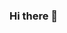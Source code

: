 ### Hi there 👋

<!--
**Rahulgoy/Rahulgoy** is a ✨ _special_ ✨ repository because its `README.md` (this file) appears on your GitHub profile.

Here are some ideas to get you started:

- 🔭 I’m currently working on data analysis and django web development.
- 🌱 I’m currently learning python
- 👯 I’m looking to collaborate on anything based on django frameworks, Opencv, deep learning neural networks.
- 🤔 I’m looking for help with machine learning and various app deployment processes.
- 💬 Ask me about anything related to the above mentioned field, I'll try my best to satiate your mind.
- 📫 How to reach me: rahulkugo@gmail.com or www.linkedin.com/in/rahulgoy/
- 😄 Pronouns: ...
- ⚡ Fun fact: ...
-->

